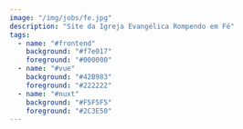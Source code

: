 ```yaml
---
image: "/img/jobs/fe.jpg"
description: "Site da Igreja Evangélica Rompendo em Fé"
tags:
  - name: "#frontend"
    background: "#f7e017"
    foreground: "#000000"
  - name: "#vue"
    background: "#42B983"
    foreground: "#222222"
  - name: "#nuxt"
    background: "#F5F5F5"
    foreground: "#2C3E50"
---
```

